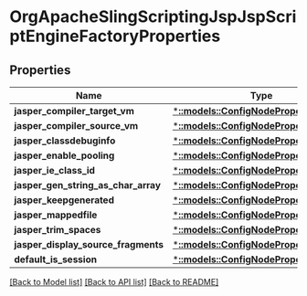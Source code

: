 # OrgApacheSlingScriptingJspJspScriptEngineFactoryProperties

## Properties
Name | Type | Description | Notes
------------ | ------------- | ------------- | -------------
**jasper_compiler_target_vm** | [***::models::ConfigNodePropertyString**](configNodePropertyString.md) |  | [optional] 
**jasper_compiler_source_vm** | [***::models::ConfigNodePropertyString**](configNodePropertyString.md) |  | [optional] 
**jasper_classdebuginfo** | [***::models::ConfigNodePropertyBoolean**](configNodePropertyBoolean.md) |  | [optional] 
**jasper_enable_pooling** | [***::models::ConfigNodePropertyBoolean**](configNodePropertyBoolean.md) |  | [optional] 
**jasper_ie_class_id** | [***::models::ConfigNodePropertyString**](configNodePropertyString.md) |  | [optional] 
**jasper_gen_string_as_char_array** | [***::models::ConfigNodePropertyBoolean**](configNodePropertyBoolean.md) |  | [optional] 
**jasper_keepgenerated** | [***::models::ConfigNodePropertyBoolean**](configNodePropertyBoolean.md) |  | [optional] 
**jasper_mappedfile** | [***::models::ConfigNodePropertyBoolean**](configNodePropertyBoolean.md) |  | [optional] 
**jasper_trim_spaces** | [***::models::ConfigNodePropertyBoolean**](configNodePropertyBoolean.md) |  | [optional] 
**jasper_display_source_fragments** | [***::models::ConfigNodePropertyBoolean**](configNodePropertyBoolean.md) |  | [optional] 
**default_is_session** | [***::models::ConfigNodePropertyBoolean**](configNodePropertyBoolean.md) |  | [optional] 

[[Back to Model list]](../README.md#documentation-for-models) [[Back to API list]](../README.md#documentation-for-api-endpoints) [[Back to README]](../README.md)


